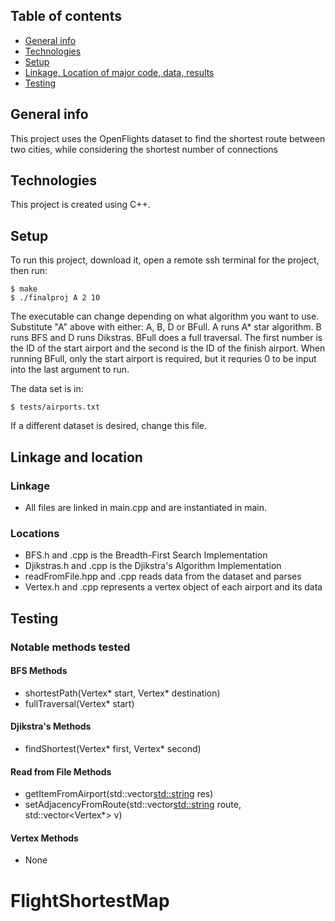 
## Table of contents
* [General info](#general-info)
* [Technologies](#technologies)
* [Setup](#setup)
* [Linkage, Location of major code, data, results](#linkage-and-location)
* [Testing](#testing)

## General info
This project uses the OpenFlights dataset to find the shortest route between two cities, 
while considering the shortest number of connections

## Technologies
This project is created using C++.

## Setup
To run this project, download it, open a remote ssh terminal for the project, then run:
```
$ make
$ ./finalproj A 2 10
```

The executable can change depending on what algorithm you want to use. Substitute "A" above with either: A, B, D or BFull. A runs A* star algorithm. B runs BFS and D runs Dikstras. BFull does a full traversal. The first number is the ID of the start airport and the second is the ID of the finish airport. When running BFull, only the start airport is required, but it requries 0 to be input into the last argument to run.

The data set is in:
```
$ tests/airports.txt
```
If a different dataset is desired, change this file.

## Linkage and location
### Linkage
* All files are linked in main.cpp and are instantiated in main.

### Locations
* BFS.h and .cpp is the Breadth-First Search Implementation
* Djikstras.h and .cpp is the Djikstra's Algorithm Implementation
* readFromFile.hpp and .cpp reads data from the dataset and parses 
* Vertex.h and .cpp represents a vertex object of each airport and its data

## Testing
### Notable methods tested
#### BFS Methods
* shortestPath(Vertex* start, Vertex* destination)
* fullTraversal(Vertex* start)

#### Djikstra's Methods
* findShortest(Vertex* first, Vertex* second)

#### Read from File Methods
* getItemFromAirport(std::vector<std::string> res)
* setAdjacencyFromRoute(std::vector<std::string> route, std::vector<Vertex*> v)

#### Vertex Methods
* None
# FlightShortestMap

